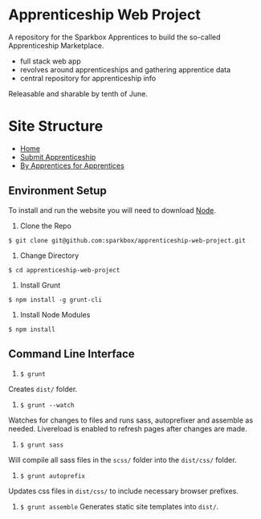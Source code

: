 # Apprenticeship Web Project

A repository for the Sparkbox Apprentices to build the so-called Apprenticeship Marketplace.

* full stack web app
* revolves around apprenticeships and gathering apprentice data
* central repository for apprenticeship info

Releasable and sharable by tenth of June.

# Site Structure

* [Home](content/01-home.md)
* [Submit Apprenticeship](content/03-submit-apprenticeship.md)
* [By Apprentices for Apprentices](content/04-by-apprentices-for-apprentices.md)

## Environment Setup

To install and run the website you will need to download [Node](https://nodejs.org/download/).

1. Clone the Repo

  ```$ git clone git@github.com:sparkbox/apprenticeship-web-project.git```
1. Change Directory

  ```$ cd apprenticeship-web-project```
1. Install Grunt

  ```$ npm install -g grunt-cli```
1. Install Node Modules

  ```$ npm install```

## Command Line Interface

1. ```$ grunt```

  Creates ```dist/``` folder. 
1. ```$ grunt --watch```

  Watches for changes to files and runs sass, autoprefixer and assemble as needed. Livereload is enabled to refresh pages after changes are made.
1. ```$ grunt sass```

  Will compile all sass files in the ```scss/``` folder into the ```dist/css/``` folder.
1. ```$ grunt autoprefix```

  Updates css files in ```dist/css/``` to include necessary browser prefixes.
1. ```$ grunt assemble```
  Generates static site templates into ```dist/```.



